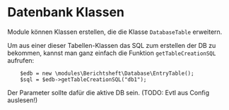 Datenbank Klassen
===

Module können Klassen erstellen, die die Klasse `DatabaseTable` erweitern.


Um aus einer dieser Tabellen-Klassen das SQL zum erstellen der DB zu bekommen, kannst man ganz einfach die Funktion `getTableCreationSQL` aufrufen:
```
    $edb = new \modules\Berichtsheft\Database\EntryTable();
    $sql = $edb->getTableCreationSQL("db1");
```
Der Parameter sollte dafür die aktive DB sein. (TODO: Evtl aus Config auslesen!)
